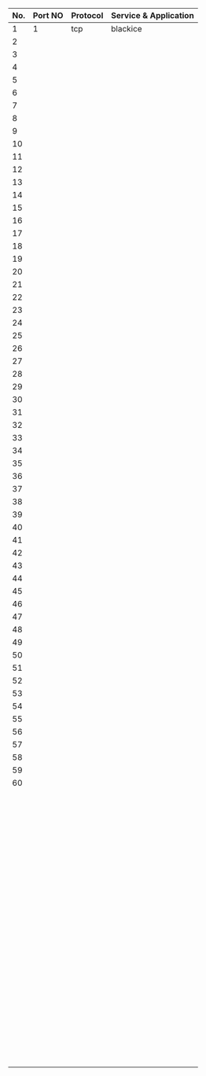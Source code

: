 | No. | Port NO | Protocol | Service & Application |
|-----|--------------|------------------|------------------|
|  1	|1|tcp|blackice|
|  2	| ||[]()|
|  3	| ||[]()|
|  4	| ||[]()|
|  5	| ||[]()|
|  6	| ||[]()|
|  7	| ||[]()|
|  8	| ||[]()|
|  9	| ||[]()|
| 10	| ||[]()|
| 11	| ||[]()|
| 12	| ||[]()|
| 13	| ||[]()|
| 14	| ||[]()|
| 15	| ||[]()|
| 16	| ||[]()|
| 17	| ||[]()|
| 18	| ||[]()|
| 19	| ||[]()|
| 20	| ||[]()|
| 21	| ||[]()|
| 22	| ||[]()|
| 23	| ||[]()|
| 24	| ||[]()|
| 25	| ||[]()|
| 26	| ||[]()|
| 27	| ||[]()|
| 28	| ||[]()|
| 29	| ||[]()|
| 30	| ||[]()|
| 31	| ||[]()|
| 32	| ||[]()|
| 33	| ||[]()|
| 34	| ||[]()|
| 35	| ||[]()|
| 36	| ||[]()|
| 37	| ||[]()|
| 38	| ||[]()|
| 39	| ||[]()|
| 40	| ||[]()|
| 41	| ||[]()|
| 42	| ||[]()|
| 43	| ||[]()|
| 44	| ||[]()|
| 45	| ||[]()|
| 46	| ||[]()|
| 47	| ||[]()|
| 48	| ||[]()|
| 49	| ||[]()|
| 50	| ||[]()|
| 51	| ||[]()|
| 52	| ||[]()|
| 53	| ||[]()|
| 54	| ||[]()|
| 55	| ||[]()|
| 56	| ||[]()|
| 57	| ||[]()|
| 58	| ||[]()|
| 59	| ||[]()|
| 60	| ||[]()|
| 	| ||[]()|
| 	| ||[]()|
| 	| ||[]()|
| 	| ||[]()|
| 	| ||[]()|
| 	| ||[]()|
| 	| ||[]()|
| 	| ||[]()|
| 	| ||[]()|
| 	| ||[]()|
| 	| ||[]()|
| 	| ||[]()|
| 	| ||[]()|
| 	| ||[]()|
| 	| ||[]()|
| 	| ||[]()|
| 	| ||[]()|
| 	| ||[]()|
| 	| ||[]()|
| 	| ||[]()|
| 	| ||[]()|
| 	| ||[]()|
| 	| ||[]()|
| 	| ||[]()|
| 	| ||[]()|
| 	| ||[]()|
| 	| ||[]()|
| 	| ||[]()|
| 	| ||[]()|
| 	| ||[]()|
| 	| ||[]()|
| 	| ||[]()|
| 	| ||[]()|
| 	| ||[]()|
| 	| ||[]()|
| 	| ||[]()|
| 	| ||[]()|
| 	| ||[]()|
| 	| ||[]()|
| 	| ||[]()|
| 	| ||[]()|
| 	| ||[]()|
| 	| ||[]()|
| 	| ||[]()|
| 	| ||[]()|
| 	| ||[]()|
| 	| ||[]()|
| 	| ||[]()|
| 	| ||[]()|
| 	| ||[]()|
| 	| ||[]()|
| 	| ||[]()|
| 	| ||[]()|
| 	| ||[]()|
| 	| ||[]()|
| 	| ||[]()|
| 	| ||[]()|
| 	| ||[]()|
| 	| ||[]()|
| 	| ||[]()|
| 	| ||[]()|
| 	| ||[]()|
| 	| ||[]()|
| 	| ||[]()|
| 	| ||[]()|
| 	| ||[]()|
| 	| ||[]()|
| 	| ||[]()|
| 	| ||[]()|
| 	| ||[]()|
| 	| ||[]()|
| 	| ||[]()|
| 	| ||[]()|
| 	| ||[]()|
| 	| ||[]()|
| 	| ||[]()|
| 	| ||[]()|
| 	| ||[]()|
| 	| ||[]()|
| 	| ||[]()|
| 	| ||[]()|
| 	| ||[]()|
| 	| ||[]()|
| 	| ||[]()|
| 	| ||[]()|
| 	| ||[]()|
| 	| ||[]()|
| 	| ||[]()|
| 	| ||[]()|
| 	| ||[]()|
| 	| ||[]()|
| 	| ||[]()|
| 	| ||[]()|
| 	| ||[]()|
